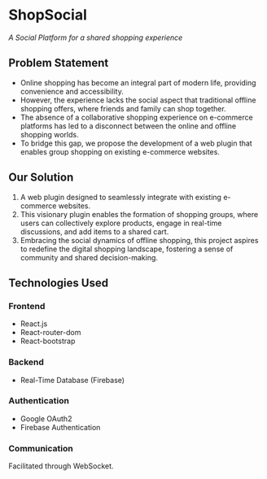 # ShopSocial
*A Social Platform for a shared shopping experience*

## Problem Statement
- Online shopping has become an integral part of modern life, providing convenience and accessibility.
- However, the experience lacks the social aspect that traditional offline shopping offers, where friends and family can shop together.
- The absence of a collaborative shopping experience on e-commerce platforms has led to a disconnect between the online and offline shopping worlds.
- To bridge this gap, we propose the development of a web plugin that enables group shopping on existing e-commerce websites.

## Our Solution
1. A web plugin designed to seamlessly integrate with existing e-commerce websites.
2. This visionary plugin enables the formation of shopping groups, where users can collectively explore products, engage in real-time discussions, and add items to a shared cart.
3. Embracing the social dynamics of offline shopping, this project aspires to redefine the digital shopping landscape, fostering a sense of community and shared decision-making.

## Technologies Used
### Frontend
- React.js
- React-router-dom
- React-bootstrap

### Backend
- Real-Time Database (Firebase)

### Authentication
- Google OAuth2
- Firebase Authentication

### Communication
Facilitated through WebSocket.
